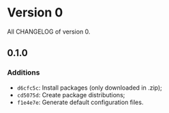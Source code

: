 # Version 0

All CHANGELOG of version 0.

## 0.1.0

### Additions

- `d6cfc5c`: Install packages (only downloaded in .zip);
- `cd5075d`: Create package distributions;
- `f1e4e7e`: Generate default configuration files.